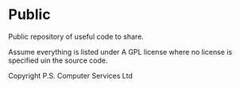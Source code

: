 Public
======

Public repository of useful code to share.

Assume everything is listed under A GPL license where no license is specified uin the source code.

Copyright P.S. Computer Services Ltd

